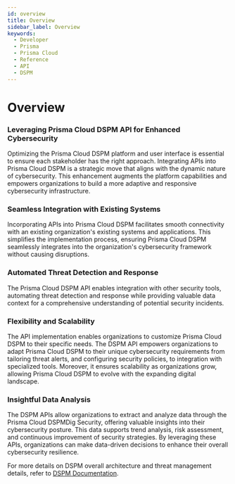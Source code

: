 ```yaml
---
id: overview
title: Overview
sidebar_label: Overview
keywords:
  - Developer
  - Prisma
  - Prisma Cloud
  - Reference
  - API
  - DSPM
---
```


# Overview

### Leveraging Prisma Cloud DSPM API for Enhanced Cybersecurity
Optimizing the Prisma Cloud DSPM platform and user interface is essential to ensure each stakeholder has the right approach. Integrating APIs into Prisma Cloud DSPM is a strategic move that aligns with the dynamic nature of cybersecurity. This enhancement augments the platform capabilities and empowers organizations to build a more adaptive and responsive cybersecurity infrastructure.

### Seamless Integration with Existing Systems
Incorporating APIs into Prisma Cloud DSPM facilitates smooth connectivity with an existing organization's existing systems and applications. This simplifies the implementation process, ensuring Prisma Cloud DSPM seamlessly integrates into the organization's cybersecurity framework without causing disruptions.


### Automated Threat Detection and Response
The Prisma Cloud DSPM API enables integration with other security tools, automating threat detection and response while providing valuable data context for a comprehensive understanding of potential security incidents.

### Flexibility and Scalability
The API implementation enables organizations to customize Prisma Cloud DSPM to their specific needs. The DSPM API empowers organizations to adapt Prisma Cloud DSPM to their unique cybersecurity requirements from tailoring threat alerts, and configuring security policies, to integration with specialized tools. Moreover, it ensures scalability as organizations grow, allowing Prisma Cloud DSPM to evolve with the expanding digital landscape.

### Insightful Data Analysis
The DSPM APIs allow organizations to extract and analyze data through the Prisma Cloud DSPMDig Security, offering valuable insights into their cybersecurity posture. This data supports trend analysis, risk assessment, and continuous improvement of security strategies. By leveraging these APIs, organizations can make data-driven decisions to enhance their overall cybersecurity resilience.

For more details on DSPM overall architecture and threat management details, refer to [DSPM Documentation](https://docs.prismacloud.io/en/enterprise-edition/content-collections/data-security-posture-management/data-security-posture-management).
